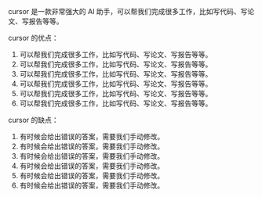cursor 是一款非常强大的 AI 助手，可以帮我们完成很多工作，比如写代码、写论文、写报告等等。

cursor 的优点：

1. 可以帮我们完成很多工作，比如写代码、写论文、写报告等等。
2. 可以帮我们完成很多工作，比如写代码、写论文、写报告等等。
3. 可以帮我们完成很多工作，比如写代码、写论文、写报告等等。
4. 可以帮我们完成很多工作，比如写代码、写论文、写报告等等。
5. 可以帮我们完成很多工作，比如写代码、写论文、写报告等等。
6. 可以帮我们完成很多工作，比如写代码、写论文、写报告等等。

cursor 的缺点：

1. 有时候会给出错误的答案，需要我们手动修改。
2. 有时候会给出错误的答案，需要我们手动修改。
3. 有时候会给出错误的答案，需要我们手动修改。
4. 有时候会给出错误的答案，需要我们手动修改。
5. 有时候会给出错误的答案，需要我们手动修改。
6. 有时候会给出错误的答案，需要我们手动修改。
